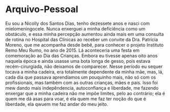 # Arquivo-Pessoal


   Eu sou a Nicolly dos Santos Dias, tenho dezessete anos e nasci com mielomeningocele. Nunca enxerguei a minha deficiência como um obstáculo, e essa minha percepção aumentou ainda mais em uma consulta de rotina no Hospital das Clínicas 
ao receber um convite da Dra. Patrícia Moreno, que me acompanha desde bebê, para conhecer o projeto Instituto Remo Meu Rumo, no ano de 2015. Lá aconteceria uma festa em comemoração ao Dia das Crianças. Embora eu tivesse apenas oito anos naquela 
época e ainda usasse uma bota longa de gesso, pois estava recém-cirurgiada, não deixamos de comparecer. Nesse período eu sequer tocava a minha cadeira, era totalmente dependente da minha mãe, mas, lá, cada dia que passava aprendíamos um pouquinho mais,
não só com os profissionais, mas também com as outras crianças, mães e pais. Isso foi mew dando mais indepêndencia, autoconfiança e liberdade, me fazendo enxergar que a minha cadeira não me impõe limites, pelo ao contrário; ela é quem me dá asas para voar,
é ela quem me faz ter noção do que é liberdade, ela qwuem me faz andar do meu jeito.

